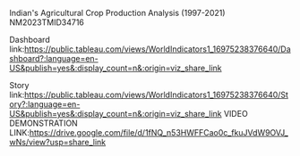 Indian's Agricultural Crop Production Analysis (1997-2021) NM2023TMID34716

Dashboard link:https://public.tableau.com/views/WorldIndicators1_16975238376640/Dashboard?:language=en-US&publish=yes&:display_count=n&:origin=viz_share_link

Story link:https://public.tableau.com/views/WorldIndicators1_16975238376640/Story?:language=en-US&publish=yes&:display_count=n&:origin=viz_share_link
VIDEO DEMONSTRATION LINK:https://drive.google.com/file/d/1fNQ_n53HWFFCao0c_fkuJVdW9OVJ_wNs/view?usp=share_link
